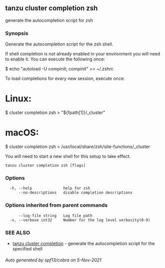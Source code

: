 ## tanzu cluster completion zsh

generate the autocompletion script for zsh

### Synopsis


Generate the autocompletion script for the zsh shell.

If shell completion is not already enabled in your environment you will need
to enable it.  You can execute the following once:

$ echo "autoload -U compinit; compinit" >> ~/.zshrc

To load completions for every new session, execute once:
# Linux:
$ cluster completion zsh > "${fpath[1]}/_cluster"
# macOS:
$ cluster completion zsh > /usr/local/share/zsh/site-functions/_cluster

You will need to start a new shell for this setup to take effect.


```
tanzu cluster completion zsh [flags]
```

### Options

```
  -h, --help              help for zsh
      --no-descriptions   disable completion descriptions
```

### Options inherited from parent commands

```
      --log-file string   Log file path
  -v, --verbose int32     Number for the log level verbosity(0-9)
```

### SEE ALSO

* [tanzu cluster completion](tanzu_cluster_completion.md)	 - generate the autocompletion script for the specified shell

###### Auto generated by spf13/cobra on 5-Nov-2021
